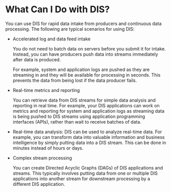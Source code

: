# What Can I Do with DIS?<a name="dis_01_0002"></a>

You can use DIS for rapid data intake from producers and continuous data processing. The following are typical scenarios for using DIS:

-   Accelerated log and data feed intake

    You do not need to batch data on servers before you submit it for intake. Instead, you can have producers push data into streams immediately after data is produced.

    For example, system and application logs are pushed as they are streaming in and they will be available for processing in seconds. This prevents the data from being lost if the data producer fails.

-   Real-time metrics and reporting

    You can retrieve data from DIS streams for simple data analysis and reporting in real time. For example, your DIS applications can work on metrics and reporting for system and application logs as streaming data is being pushed to DIS streams using application programming interfaces \(APIs\), rather than wait to receive batches of data.

-   Real-time data analysis: DIS can be used to analyze real-time data. For example, you can transform data into valuable information and business intelligence by simply putting data into a DIS stream. This can be done in minutes instead of hours or days.
-   Complex stream processing

    You can create Directed Acyclic Graphs \(DAGs\) of DIS applications and streams. This typically involves putting data from one or multiple DIS applications into another stream for downstream processing by a different DIS application.


